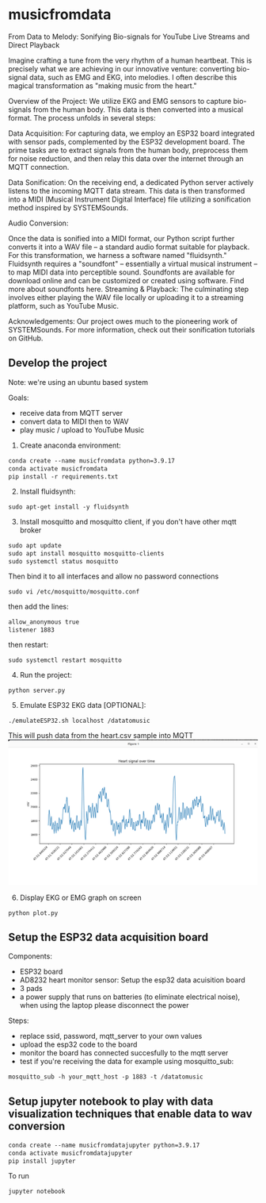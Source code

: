 # musicfromdata
From Data to Melody: Sonifying Bio-signals for YouTube Live Streams and Direct Playback

Imagine crafting a tune from the very rhythm of a human heartbeat. This is precisely what we are achieving in our innovative venture: converting bio-signal data, such as EMG and EKG, into melodies. I often describe this magical transformation as "making music from the heart."

Overview of the Project:
We utilize EKG and EMG sensors to capture bio-signals from the human body. This data is then converted into a musical format. The process unfolds in several steps:

Data Acquisition: For capturing data, we employ an ESP32 board integrated with sensor pads, complemented by the ESP32 development board. The prime tasks are to extract signals from the human body, preprocess them for noise reduction, and then relay this data over the internet through an MQTT connection.

Data Sonification: On the receiving end, a dedicated Python server actively listens to the incoming MQTT data stream. This data is then transformed into a MIDI (Musical Instrument Digital Interface) file utilizing a sonification method inspired by SYSTEMSounds.

Audio Conversion:

Once the data is sonified into a MIDI format, our Python script further converts it into a WAV file – a standard audio format suitable for playback.
For this transformation, we harness a software named "fluidsynth." Fluidsynth requires a "soundfont" – essentially a virtual musical instrument – to map MIDI data into perceptible sound. Soundfonts are available for download online and can be customized or created using software. Find more about soundfonts here.
Streaming & Playback: The culminating step involves either playing the WAV file locally or uploading it to a streaming platform, such as YouTube Music.

Acknowledgements:
Our project owes much to the pioneering work of SYSTEMSounds. For more information, check out their sonification tutorials on GitHub.


## Develop the project 
Note: we're using an ubuntu based system

Goals:
- receive data from MQTT server
- convert data to MIDI then to WAV
- play music / upload to YouTube Music

1) Create anaconda environment:
````shell
conda create --name musicfromdata python=3.9.17
conda activate musicfromdata
pip install -r requirements.txt
````

2) Install fluidsynth:

````shell
sudo apt-get install -y fluidsynth
````

3) Install mosquitto and mosquitto client, if you don't have other mqtt broker

````shell
sudo apt update
sudo apt install mosquitto mosquitto-clients
sudo systemctl status mosquitto
````
Then bind it to all interfaces and allow no password connections
````shell
sudo vi /etc/mosquitto/mosquitto.conf
````
then add the lines:

````shell
allow_anonymous true
listener 1883
````
then restart:
````shell
sudo systemctl restart mosquitto
````

4) Run the project:

````shell
python server.py
````

5) Emulate ESP32 EKG data [OPTIONAL]:

````shell
./emulateESP32.sh localhost /datatomusic
````
This will push data from the heart.csv sample into MQTT
![EKG](https://github.com/danionescu0/musicfromdata/blob/main/resources/ekg1.png)

6) Display EKG or EMG graph on screen

````shell
python plot.py
````


## Setup the ESP32 data acquisition board

Components:

- ESP32 board
- AD8232 heart monitor sensor: Setup the esp32 data acuisition board
- 3 pads
- a power supply that runs on batteries (to eliminate electrical noise), when using the laptop please disconnect the power

Steps:

- replace ssid, password, mqtt_server to your own values
- upload the esp32 code to the board
- monitor the board has connected succesfully to the mqtt server 
- test if you're receiving the data for example using mosquitto_sub:

````shell
mosquitto_sub -h your_mqtt_host -p 1883 -t /datatomusic
````

## Setup jupyter notebook to play with data visualization techniques that enable data to wav conversion
````shell
conda create --name musicfromdatajupyter python=3.9.17
conda activate musicfromdatajupyter
pip install jupyter
````

To run
````shell
jupyter notebook
````
